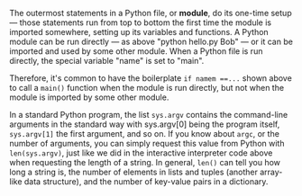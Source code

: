 The outermost statements in a Python file, or **module**, do its one-time setup — those statements run from top to bottom the first time the module is imported somewhere, setting up its variables and functions. A Python module can be run directly — as above "python hello.py Bob" — or it can be imported and used by some other module. When a Python file is run directly, the special variable "name" is set to "main". 

Therefore, it's common to have the boilerplate `if namem ==...` shown above to call a `main()` function when the module is run directly, but not when the module is imported by some other module.

In a standard Python program, the list `sys.argv` contains the command-line arguments in the standard way with sys.argv[0] being the program itself, `sys.argv[1]` the first argument, and so on. If you know about `argc`, or the number of arguments, you can simply request this value from Python with `len(sys.argv)`, just like we did in the interactive interpreter code above when requesting the length of a string. In general, `len()` can tell you how long a string is, the number of elements in lists and tuples (another array-like data structure), and the number of key-value pairs in a dictionary.
